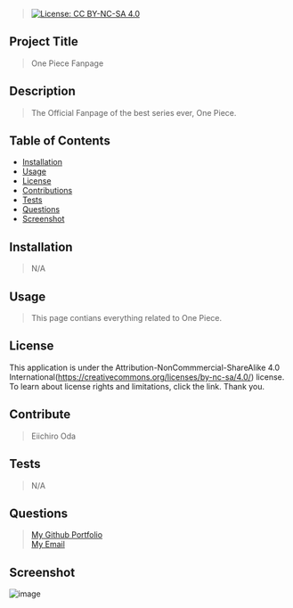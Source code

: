
 
  > [![License: CC BY-NC-SA 4.0](https://img.shields.io/badge/License-CC_BY--NC--SA_4.0-lightgrey.svg)](https://creativecommons.org/licenses/by-nc-sa/4.0/)

  ## Project Title
  >  One Piece Fanpage

  ## Description 
  > The Official Fanpage of the best series ever, One Piece.

  ## Table of Contents
  * [Installation](#installation) 
  * [Usage](#usage)
  * [License](#license)
  * [Contributions](#contributions)
  * [Tests](#tests)
  * [Questions](#questions)
  * [Screenshot](#screenshot)

  ## Installation
  >  N/A  

  ## Usage
  >  This page contians everything related to One Piece. 

  >  
  ## License
  This application is under the Attribution-NonCommmercial-ShareAlike 4.0 International(https://creativecommons.org/licenses/by-nc-sa/4.0/) license. To learn about license rights and limitations, click the link. Thank you.

  ## Contribute 
  >  Eiichiro Oda

  ## Tests
  >  N/A

  ## Questions 
  > [My Github Portfolio](https://github.com/upennbootcamp23) <br>
  > [My Email](alexandersegerev@gmail.com)

  ## Screenshot
  ![image](https://github.com/upennbootcamp23/egerev_README-creator/assets/143010411/b3a69ae9-6bfb-4a31-a03a-81f4c60bb07e)


  
